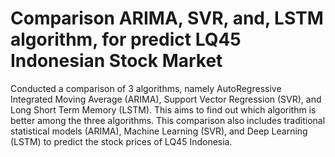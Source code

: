# Comparison ARIMA, SVR, and, LSTM algorithm, for predict LQ45 Indonesian Stock Market
Conducted a comparison of 3 algorithms, namely AutoRegressive Integrated Moving Average (ARIMA), Support Vector Regression (SVR), and Long Short Term Memory (LSTM). This aims to find out which algorithm is better among the three algorithms. This comparison also includes traditional statistical models (ARIMA), Machine Learning (SVR), and Deep Learning (LSTM) to predict the stock prices of LQ45 Indonesia.
